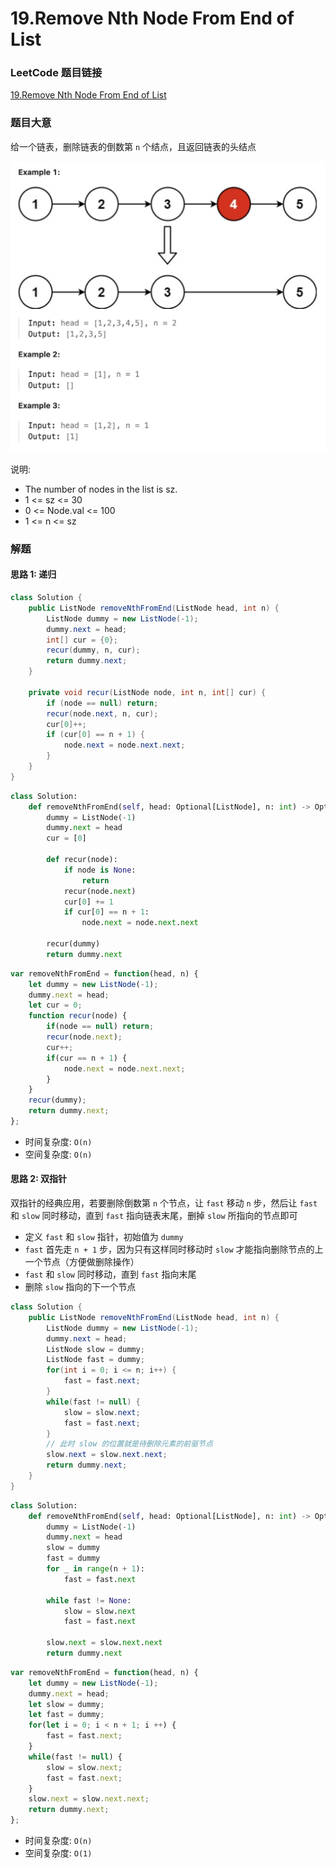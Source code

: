 # 19.Remove Nth Node From End of List

### LeetCode 题目链接

[19.Remove Nth Node From End of List](https://leetcode.com/problems/remove-nth-node-from-end-of-list/)

### 题目大意

给一个链表，删除链表的倒数第 `n` 个结点，且返回链表的头结点

![alt text](example8.png)

说明:
- The number of nodes in the list is sz.
- 1 <= sz <= 30
- 0 <= Node.val <= 100
- 1 <= n <= sz

### 解题

#### 思路 1: 递归

```java
class Solution {
    public ListNode removeNthFromEnd(ListNode head, int n) {
        ListNode dummy = new ListNode(-1);
        dummy.next = head;
        int[] cur = {0};
        recur(dummy, n, cur);
        return dummy.next;
    }

    private void recur(ListNode node, int n, int[] cur) {
        if (node == null) return;
        recur(node.next, n, cur);
        cur[0]++;
        if (cur[0] == n + 1) {
            node.next = node.next.next;
        }
    }
}
```
```python
class Solution:
    def removeNthFromEnd(self, head: Optional[ListNode], n: int) -> Optional[ListNode]:
        dummy = ListNode(-1)
        dummy.next = head
        cur = [0]

        def recur(node):
            if node is None:
                return
            recur(node.next)
            cur[0] += 1
            if cur[0] == n + 1:
                node.next = node.next.next
        
        recur(dummy)
        return dummy.next
```
```js
var removeNthFromEnd = function(head, n) {
    let dummy = new ListNode(-1);
    dummy.next = head;
    let cur = 0;
    function recur(node) {
        if(node == null) return;
        recur(node.next);
        cur++;
        if(cur == n + 1) {
            node.next = node.next.next;
        }
    }
    recur(dummy);
    return dummy.next;
};
```

- 时间复杂度: `O(n)`
- 空间复杂度: `O(n)`

#### 思路 2: 双指针

双指针的经典应用，若要删除倒数第 `n` 个节点，让 `fast` 移动 `n` 步，然后让 `fast` 和 `slow` 同时移动，直到 `fast` 指向链表末尾，删掉 `slow` 所指向的节点即可

- 定义 `fast` 和 `slow` 指针，初始值为 `dummy`  
- `fast` 首先走 `n + 1` 步，因为只有这样同时移动时 `slow` 才能指向删除节点的上一个节点（方便做删除操作）  
- `fast` 和 `slow` 同时移动，直到 `fast` 指向末尾  
- 删除 `slow` 指向的下一个节点

```java
class Solution {
    public ListNode removeNthFromEnd(ListNode head, int n) {
        ListNode dummy = new ListNode(-1);
        dummy.next = head;
        ListNode slow = dummy;
        ListNode fast = dummy;
        for(int i = 0; i <= n; i++) {
            fast = fast.next;
        }
        while(fast != null) {
            slow = slow.next;
            fast = fast.next;
        }
        // 此时 slow 的位置就是待删除元素的前驱节点
        slow.next = slow.next.next;
        return dummy.next;
    }
}
```
```python
class Solution:
    def removeNthFromEnd(self, head: Optional[ListNode], n: int) -> Optional[ListNode]:
        dummy = ListNode(-1)
        dummy.next = head
        slow = dummy
        fast = dummy
        for _ in range(n + 1):
            fast = fast.next

        while fast != None:
            slow = slow.next
            fast = fast.next
        
        slow.next = slow.next.next
        return dummy.next
```
```js
var removeNthFromEnd = function(head, n) {
    let dummy = new ListNode(-1);
    dummy.next = head;
    let slow = dummy;
    let fast = dummy;
    for(let i = 0; i < n + 1; i ++) {
        fast = fast.next;
    }
    while(fast != null) {
        slow = slow.next;
        fast = fast.next;
    }
    slow.next = slow.next.next;
    return dummy.next;
};
```

- 时间复杂度: `O(n)`
- 空间复杂度: `O(1)`